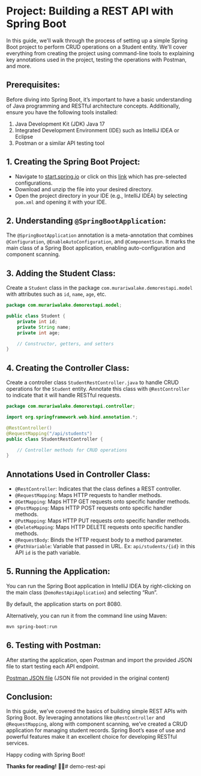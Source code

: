 # Project: Building a REST API with Spring Boot

In this guide, we'll walk through the process of setting up a simple Spring Boot project to perform CRUD operations on a Student entity. We'll cover everything from creating the project using command-line tools to explaining key annotations used in the project, testing the operations with Postman, and more.

## Prerequisites:
Before diving into Spring Boot, it’s important to have a basic understanding of Java programming and RESTful architecture concepts. Additionally, ensure you have the following tools installed:

1. Java Development Kit (JDK) Java 17
2. Integrated Development Environment (IDE) such as IntelliJ IDEA or Eclipse
3. Postman or a similar API testing tool

## 1. Creating the Spring Boot Project:

- Navigate to [start.spring.io](https://start.spring.io/) or click on this [link](https://start.spring.io/) which has pre-selected configurations.
- Download and unzip the file into your desired directory.
- Open the project directory in your IDE (e.g., IntelliJ IDEA) by selecting `pom.xml` and opening it with your IDE.

## 2. Understanding `@SpringBootApplication`:

The `@SpringBootApplication` annotation is a meta-annotation that combines `@Configuration`, `@EnableAutoConfiguration`, and `@ComponentScan`. It marks the main class of a Spring Boot application, enabling auto-configuration and component scanning.

## 3. Adding the Student Class:

Create a `Student` class in the package `com.murariwalake.demorestapi.model` with attributes such as `id`, `name`, `age`, etc.

```java
package com.murariwalake.demorestapi.model;

public class Student {
    private int id;
    private String name;
    private int age;

    // Constructor, getters, and setters
}
```

## 4. Creating the Controller Class:

Create a controller class `StudentRestController.java` to handle CRUD operations for the `Student` entity. Annotate this class with `@RestController` to indicate that it will handle RESTful requests.

```java
package com.murariwalake.demorestapi.controller;

import org.springframework.web.bind.annotation.*;

@RestController()
@RequestMapping("/api/students")
public class StudentRestController {

    // Controller methods for CRUD operations
}
```

## Annotations Used in Controller Class:

- `@RestController`: Indicates that the class defines a REST controller.
- `@RequestMapping`: Maps HTTP requests to handler methods.
- `@GetMapping`: Maps HTTP GET requests onto specific handler methods.
- `@PostMapping`: Maps HTTP POST requests onto specific handler methods.
- `@PutMapping`: Maps HTTP PUT requests onto specific handler methods.
- `@DeleteMapping`: Maps HTTP DELETE requests onto specific handler methods.
- `@RequestBody`: Binds the HTTP request body to a method parameter.
- `@PathVariable`: Variable that passed in URL. Ex: `api/students/{id}` in this API `id` is the path variable.

## 5. Running the Application:

You can run the Spring Boot application in IntelliJ IDEA by right-clicking on the main class (`DemoRestApiApplication`) and selecting “Run”.

By default, the application starts on port 8080.

Alternatively, you can run it from the command line using Maven:

```bash
mvn spring-boot:run
```

## 6. Testing with Postman:

After starting the application, open Postman and import the provided JSON file to start testing each API endpoint.

[Postman JSON file](https://github.com/murariwalake/demo-rest-api/blob/main/postman-collection.json) (JSON file not provided in the original content)

## Conclusion:

In this guide, we’ve covered the basics of building simple REST APIs with Spring Boot. By leveraging annotations like `@RestController` and `@RequestMapping`, along with component scanning, we’ve created a CRUD application for managing student records. Spring Boot’s ease of use and powerful features make it an excellent choice for developing RESTful services.

Happy coding with Spring Boot!

**Thanks for reading!** 🙏🏻# demo-rest-api
